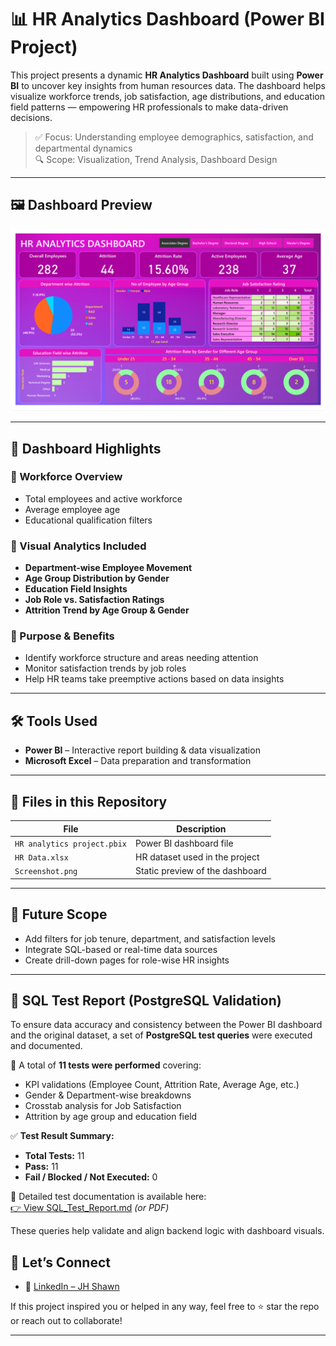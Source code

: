 # 📊 HR Analytics Dashboard (Power BI Project)

This project presents a dynamic **HR Analytics Dashboard** built using **Power BI** to uncover key insights from human resources data. The dashboard helps visualize workforce trends, job satisfaction, age distributions, and education field patterns — empowering HR professionals to make data-driven decisions.

> ✅ Focus: Understanding employee demographics, satisfaction, and departmental dynamics  
> 🔍 Scope: Visualization, Trend Analysis, Dashboard Design

---

## 🖼️ Dashboard Preview

![HR Analytics Dashboard](./Screenshot%202025-07-20%20105731.png)

---

## 📌 Dashboard Highlights

### 👥 Workforce Overview
- Total employees and active workforce
- Average employee age
- Educational qualification filters

### 🧩 Visual Analytics Included
- **Department-wise Employee Movement**
- **Age Group Distribution by Gender**
- **Education Field Insights**
- **Job Role vs. Satisfaction Ratings**
- **Attrition Trend by Age Group & Gender**

### 🎯 Purpose & Benefits
- Identify workforce structure and areas needing attention  
- Monitor satisfaction trends by job roles  
- Help HR teams take preemptive actions based on data insights  

---

## 🛠 Tools Used

- **Power BI** – Interactive report building & data visualization  
- **Microsoft Excel** – Data preparation and transformation

---

## 📁 Files in this Repository

| File | Description |
|------|-------------|
| `HR analytics project.pbix` | Power BI dashboard file |
| `HR Data.xlsx`              | HR dataset used in the project |
| `Screenshot.png`            | Static preview of the dashboard |

---

## 🚀 Future Scope

- Add filters for job tenure, department, and satisfaction levels  
- Integrate SQL-based or real-time data sources  
- Create drill-down pages for role-wise HR insights

---

## 🧪 SQL Test Report (PostgreSQL Validation)

To ensure data accuracy and consistency between the Power BI dashboard and the original dataset, a set of **PostgreSQL test queries** were executed and documented.

📝 A total of **11 tests were performed** covering:
- KPI validations (Employee Count, Attrition Rate, Average Age, etc.)
- Gender & Department-wise breakdowns
- Crosstab analysis for Job Satisfaction
- Attrition by age group and education field

✅ **Test Result Summary:**
- **Total Tests:** 11  
- **Pass:** 11  
- **Fail / Blocked / Not Executed:** 0

📁 Detailed test documentation is available here:  
[👉 View SQL_Test_Report.md](./SQL_Test_Report.md) *(or PDF)*

These queries help validate and align backend logic with dashboard visuals.


## 🤝 Let’s Connect

- 🔗 [LinkedIn – JH Shawn](https://www.linkedin.com/in/jh-shawn/)

If this project inspired you or helped in any way, feel free to ⭐ star the repo or reach out to collaborate!

---

